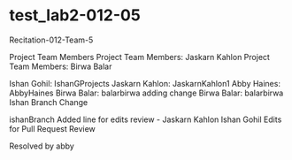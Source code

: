 # test_lab2-012-05
Recitation-012-Team-5

Project Team Members
Project Team Members: Jaskarn Kahlon
Project Team Members: Birwa Balar

Ishan Gohil: IshanGProjects
Jaskarn Kahlon: JaskarnKahlon1
Abby Haines: AbbyHaines
Birwa Balar: balarbirwa adding change
Birwa Balar: balarbirwa
Ishan Branch Change

ishanBranch
Added line for edits review - Jaskarn Kahlon
Ishan Gohil Edits for Pull Request Review

Resolved by abby

